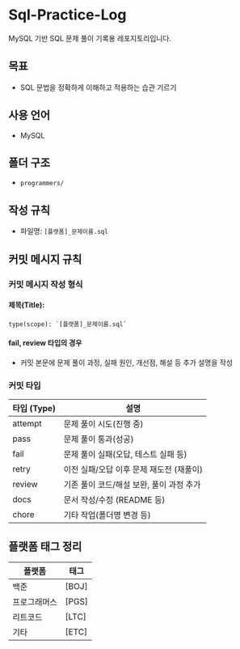 # Sql-Practice-Log
MySQL 기반 SQL 문제 풀이 기록용 레포지토리입니다.

## 목표
- SQL 문법을 정확하게 이해하고 적용하는 습관 기르기

## 사용 언어
- MySQL

## 폴더 구조
- `programmers/`

## 작성 규칙

- 파일명: `[플랫폼]_문제이름.sql`

## 커밋 메시지 규칙

### 커밋 메시지 작성 형식

#### 제목(Title):
```
type(scope): `[플랫폼]_문제이름.sql`
```

#### fail, review 타입의 경우
- 커밋 본문에 문제 풀이 과정, 실패 원인, 개선점, 해설 등 추가 설명을 작성


### 커밋 타입

| 타입 (Type) | 설명                     | 
|-----------|------------------------|
| attempt   | 문제 풀이 시도(진행 중)  | 
| pass   | 문제 풀이 통과(성공)    | 
| fail   | 문제 풀이 실패(오답, 테스트 실패 등) | 
| retry   | 이전 실패/오답 이후 문제 재도전 (재풀이) |
| review   | 기존 풀이 코드/해설 보완, 풀이 과정 추가 | 
| docs      | 문서 작성/수정 (README 등)    | 
| chore     | 기타 작업(폴더명 변경 등)        |

## 플랫폼 태그 정리

| 플랫폼                   | 태그    |
|--------------------------|---------|
| 백준                     | [BOJ]   |
| 프로그래머스             | [PGS]   |
| 리트코드                 | [LTC]   |
| 기타                     | [ETC]   |